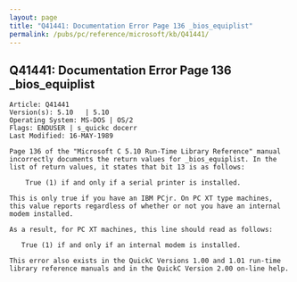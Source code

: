```yaml
---
layout: page
title: "Q41441: Documentation Error Page 136 _bios_equiplist"
permalink: /pubs/pc/reference/microsoft/kb/Q41441/
---
```


## Q41441: Documentation Error Page 136 _bios_equiplist

	Article: Q41441
	Version(s): 5.10   | 5.10
	Operating System: MS-DOS | OS/2
	Flags: ENDUSER | s_quickc docerr
	Last Modified: 16-MAY-1989
	
	Page 136 of the "Microsoft C 5.10 Run-Time Library Reference" manual
	incorrectly documents the return values for _bios_equiplist. In the
	list of return values, it states that bit 13 is as follows:
	
	    True (1) if and only if a serial printer is installed.
	
	This is only true if you have an IBM PCjr. On PC XT type machines,
	this value reports regardless of whether or not you have an internal
	modem installed.
	
	As a result, for PC XT machines, this line should read as follows:
	
	   True (1) if and only if an internal modem is installed.
	
	This error also exists in the QuickC Versions 1.00 and 1.01 run-time
	library reference manuals and in the QuickC Version 2.00 on-line help.
